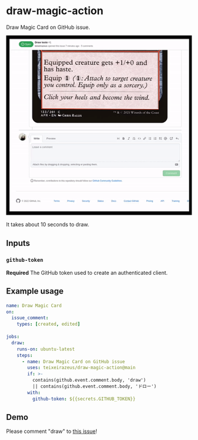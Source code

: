# draw-magic-action

Draw Magic Card on GitHub issue.

![example](./example-magic.gif)

It takes about 10 seconds to draw.

## Inputs

### `github-token`

**Required** The GitHub token used to create an authenticated client.

## Example usage

```yaml
name: Draw Magic Card
on:
  issue_comment:
    types: [created, edited]

jobs:
  draw:
    runs-on: ubuntu-latest
    steps:
      - name: Draw Magic Card on GitHub issue
        uses: teixeirazeus/draw-magic-action@main
        if: >-
          contains(github.event.comment.body, 'draw')
          || contains(github.event.comment.body, 'ドロー')
        with:
          github-token: ${{secrets.GITHUB_TOKEN}}
```

## Demo

Please comment "draw" to [this issue](https://github.com/teixeirazeus/draw-magic-action/issues/1)!
